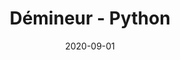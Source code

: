 ---
layout: default
title: Démineur - Python
modal-id: 1
date: 2020-09-01
img: mine-sweeper.png
alt: MineSweeper
project-date: Septembre 2020
client: Introduction à la programmation en Python
category: Développement / Jeux Vidéo
description: Ce projet consistait à concevoir en équipe de trois (3) l’interface graphique et les fonctionnalités du jeu de Démineur (MineSweeper) en utilisant Python. Il était ensuite requis de rédiger un rapport technique et de tester le projet afin de détecter des erreurs.
github_url: https://github.com/kevinjobin1/pygame-demineur
demo_url: 
---